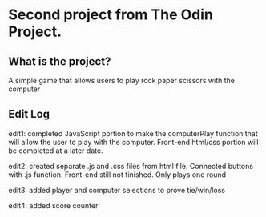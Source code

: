 # Second project from The Odin Project.

## What is the project?

A simple game that allows users to play rock paper scissors with the computer

## Edit Log

edit1: completed JavaScript portion to make the computerPlay function that will allow the user to play with the computer. Front-end html/css portion will be completed at a later date.

edit2: created separate .js and .css files from html file. Connected buttons with .js function. Front-end still not finished. Only plays one round

edit3: added player and computer selections to prove tie/win/loss

edit4: added score counter